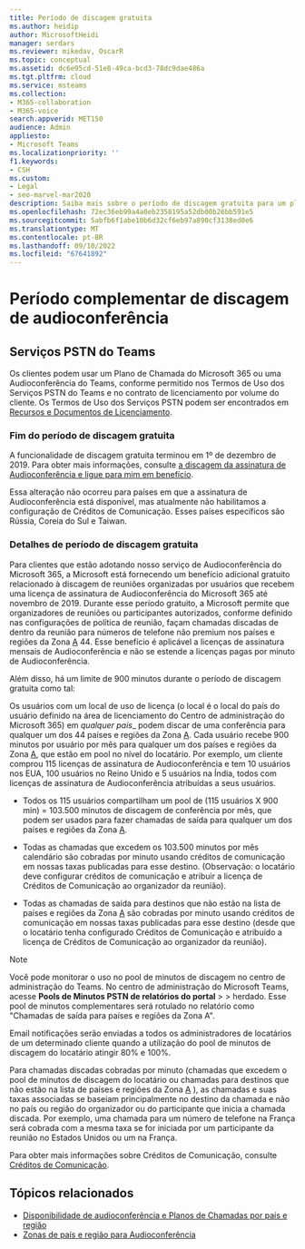 ```yaml
---
title: Período de discagem gratuita
ms.author: heidip
author: MicrosoftHeidi
manager: serdars
ms.reviewer: mikedav, OscarR
ms.topic: conceptual
ms.assetid: dc6e95cd-51e8-49ca-bcd3-78dc9dae486a
ms.tgt.pltfrm: cloud
ms.service: msteams
ms.collection:
- M365-collaboration
- M365-voice
search.appverid: MET150
audience: Admin
appliesto:
- Microsoft Teams
ms.localizationpriority: ''
f1.keywords:
- CSH
ms.custom:
- Legal
- seo-marvel-mar2020
description: Saiba mais sobre o período de discagem gratuita para um plano de chamadas do Microsoft 365 e audioconferência no Microsoft Teams.
ms.openlocfilehash: 72ec36eb99a4a0eb2358195a52db00b26bb591e5
ms.sourcegitcommit: 5abfb6f1abe10b6d32cf6eb97a890cf3138ed0e6
ms.translationtype: MT
ms.contentlocale: pt-BR
ms.lasthandoff: 09/10/2022
ms.locfileid: "67641892"
---
```

# <a name="audio-conferencing-complimentary-dial-out-period"></a>Período complementar de discagem de audioconferência

## <a name="teams-pstn-services"></a>Serviços PSTN do Teams

Os clientes podem usar um Plano de Chamada do Microsoft 365 ou uma Audioconferência do Teams, conforme permitido nos Termos de Uso dos Serviços PSTN do Teams e no contrato de licenciamento por volume do cliente. Os Termos de Uso dos Serviços PSTN podem ser encontrados em [Recursos e Documentos de Licenciamento](https://www.microsoft.com/licensing/docs).

### <a name="end-of-complimentary-dial-out-period"></a>Fim do período de discagem gratuita

A funcionalidade de discagem gratuita terminou em 1º de dezembro de 2019. Para obter mais informações, consulte [a discagem da assinatura de Audioconferência e ligue para mim em benefício](audio-conferencing-subscription-dial-out.md).

Essa alteração não ocorreu para países em que a assinatura de Audioconferência está disponível, mas atualmente não habilitamos a configuração de Créditos de Comunicação. Esses países específicos são Rússia, Coreia do Sul e Taiwan.

### <a name="complimentary-dial-out-period-details"></a>Detalhes de período de discagem gratuita

Para clientes que estão adotando nosso serviço de Audioconferência do Microsoft 365, a Microsoft está fornecendo um benefício adicional gratuito relacionado à discagem de reuniões organizadas por usuários que recebem uma licença de assinatura de Audioconferência do Microsoft 365 até novembro de 2019. Durante esse período gratuito, a Microsoft permite que organizadores de reuniões ou participantes autorizados, conforme definido nas configurações de política de reunião, façam chamadas discadas de dentro da reunião para números de telefone não premium nos países e regiões da Zona [A](audio-conferencing-zones.md) 44. Esse benefício é aplicável a licenças de assinatura mensais de Audioconferência e não se estende a licenças pagas por minuto de Audioconferência.

Além disso, há um limite de 900 minutos durante o período de discagem gratuita como tal:

Os usuários com um local de uso de licença (o local é o local do país do usuário definido na área de licenciamento do Centro de administração do Microsoft 365) em _qualquer país__ podem discar de uma conferência para qualquer um dos 44 países e regiões da Zona [A](audio-conferencing-zones.md). Cada usuário recebe 900 minutos por usuário por mês para qualquer um  dos países e regiões da Zona [A](audio-conferencing-zones.md), que estão em pool no nível do locatário. Por exemplo, um cliente comprou 115 licenças de assinatura de Audioconferência e tem 10 usuários nos EUA, 100 usuários no Reino Unido e 5 usuários na Índia, todos com licenças de assinatura de Audioconferência atribuídas a seus usuários.

- Todos os 115 usuários compartilham um pool de (115 usuários X 900 min) = 103.500 minutos de discagem de conferência por mês, que podem ser usados para fazer chamadas de saída para qualquer um dos países e regiões da Zona [A](audio-conferencing-zones.md).

- Todas as chamadas que excedem os 103.500 minutos por mês calendário são cobradas por minuto usando créditos de comunicação em nossas taxas publicadas para esse destino. (Observação: o locatário deve configurar créditos de comunicação e atribuir a licença de Créditos de Comunicação ao organizador da reunião).

- Todas as chamadas de saída para destinos que não estão na lista de países e regiões da Zona [A](audio-conferencing-zones.md) são cobradas por minuto usando créditos de comunicação em nossas taxas publicadas para esse destino (desde que o locatário tenha configurado Créditos de Comunicação e atribuído a licença de Créditos de Comunicação ao organizador da reunião).

> [!NOTE]
> Você pode monitorar o uso no pool de minutos de discagem no centro de administração do Teams. No centro de administração do Microsoft Teams, acesse **Pools de Minutos PSTN de relatórios do portal** >  >  herdado. Esse pool de minutos complementares será rotulado no relatório como "Chamadas de saída para países e regiões da Zona A".

Email notificações serão enviadas a todos os administradores de locatários de um determinado cliente quando a utilização do pool de minutos de discagem do locatário atingir 80% e 100%.

Para chamadas discadas cobradas por minuto (chamadas que excedem o pool de minutos de discagem do locatário ou chamadas para destinos que não estão na lista de países e regiões da Zona [A](audio-conferencing-zones.md) ), as chamadas e suas taxas associadas se baseiam principalmente no destino da chamada e não no país ou região do organizador ou do participante que inicia a chamada discada. Por exemplo, uma chamada para um número de telefone na França será cobrada com a mesma taxa se for iniciada por um participante da reunião no Estados Unidos ou um na França.

Para obter mais informações sobre Créditos de Comunicação, consulte [Créditos de Comunicação](what-are-communications-credits.md).

## <a name="related-topics"></a>Tópicos relacionados

- [Disponibilidade de audioconferência e Planos de Chamadas por país e região](country-and-region-availability-for-audio-conferencing-and-calling-plans/country-and-region-availability-for-audio-conferencing-and-calling-plans.md)
- [Zonas de país e região para Audioconferência](audio-conferencing-zones.md)
